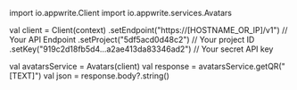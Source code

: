 import io.appwrite.Client
import io.appwrite.services.Avatars

val client = Client(context)
  .setEndpoint("https://[HOSTNAME_OR_IP]/v1") // Your API Endpoint
  .setProject("5df5acd0d48c2") // Your project ID
  .setKey("919c2d18fb5d4...a2ae413da83346ad2") // Your secret API key

val avatarsService = Avatars(client)
val response = avatarsService.getQR("[TEXT]")
val json = response.body?.string()
